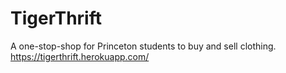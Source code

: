 # TigerThrift
A one-stop-shop for Princeton students to buy and sell clothing.
https://tigerthrift.herokuapp.com/
